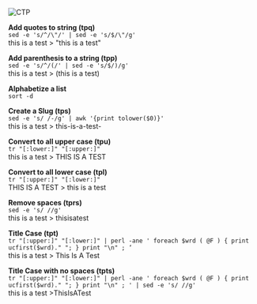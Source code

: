 ![CTP](https://raw.githubusercontent.com/unforswearing/images/master/ClipboardTextProcessing.gif)  


**Add quotes to string (tpq)**  
`sed -e 's/^/\"/' | sed -e 's/$/\"/g'`  
this is a test > "this is a test"


**Add parenthesis to a string (tpp)**  
`sed -e 's/^/(/' | sed -e 's/$/)/g'`  
this is a test > (this is a test)


**Alphabetize a list**  
`sort -d`  


**Create a Slug (tps)**  
`sed -e 's/ /-/g' | awk '{print tolower($0)}'`  
this is a test > this-is-a-test-


**Convert to all upper case (tpu)**  
`tr "[:lower:]" "[:upper:]"`  
this is a test > THIS IS A TEST


**Convert to all lower case (tpl)**  
`tr "[:upper:]" "[:lower:]"`  
THIS IS A TEST > this is a test


**Remove spaces (tprs)**  
`sed -e 's/ //g'`  
this is a test > thisisatest


**Title Case (tpt)**  
`tr "[:upper:]" "[:lower:]" | perl -ane ' foreach $wrd ( @F ) { print ucfirst($wrd)." "; } print "\n" ; ‘`  
this is a test > This Is A Test 


**Title Case with no spaces (tpts)**  
`tr "[:upper:]" "[:lower:]" | perl -ane ' foreach $wrd ( @F ) { print ucfirst($wrd)." "; } print "\n" ; ' | sed -e 's/ //g'`  
this is a test >ThisIsATest
